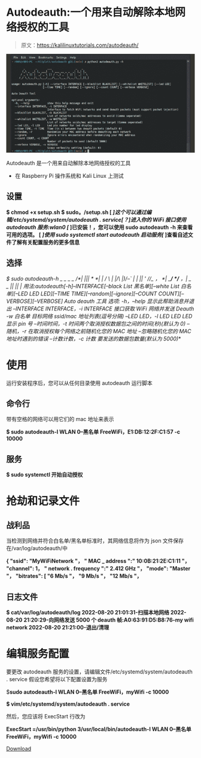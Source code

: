 # Autodeauth:一个用来自动解除本地网络授权的工具

> 原文：<https://kalilinuxtutorials.com/autodeauth/>

[![](img/625c1b297daeb6d659f5c3f5d58078d0.png)](https://blogger.googleusercontent.com/img/b/R29vZ2xl/AVvXsEihMTFsYr3_C3bgiDzhUpRclRzX_NgeuirZnolsm4lsltF7qjKxkgY66oBn4fswtBYoT6vCHBnrB0aj72zTpCLwTtiVrKoN4qkzjqqLmvdFnklTGGDpxABbtDM0JKTWQf9znPUsoKBb8fd0ZcHV9lmbPqEpZdSnciB518kUilyZ4jO2YX9KyuTzyv-N/s728/autodeauth-a-tool-built-to-automatically-deauth-local-networks-840x440%20(1).png)

Autodeauth 是一个用来自动解除本地网络授权的工具

*   在 Raspberry Pi 操作系统和 Kali Linux 上测试

## 设置

**$ chmod +x setup.sh
$ sudo。/setup.sh
[ *]这个可以通过编辑/etc/systemd/system/autodeauth . service[？]进入你的 WiFi 接口使用 autodeauth 服务:wlan0 [* ]已安装！，您可以使用 sudo autodeauth -h 来查看可用的选项。
[ *]使用 sudo systemctl start autodeauth 启动服务[* ]查看自述文件了解有关配置服务的更多信息**

## 选择

**$ sudo autodeauth-h _ _ _ _ _/*\**| |*|*| \*_ _*| |
/_ \ | |*/*\ |)/–*` | | |*| ' \/*/_ _， *|_* ___/ */__* ，| _ _ |*| |*| |
用法:autodeauth[-h]–INTERFACE[–black List 黑名单][–white List 白名单][–LED LED LED][–TIME TIME][–random][–ignore][–COUNT COUNT][–VERBOSE][–VERBOSE]
Auto deauth 工具
选项:
-h，–help 显示此帮助消息并退出
–INTERFACE INTERFACE，-i INTERFACE
接口获取 WiFi 网络并发送 Deauth -w 白名单
目标网络 ssid/mac 地址列表(逗号分隔)
–LED LED，-l LED LED LED 显示 pin 号
–时间时间，-t 时间两个取消授权数据包之间的时间(秒)(默认为 0)
–随机，-r 在取消授权每个网络之前随机化您的 MAC 地址
–忽略随机化您的 MAC 地址时遇到的错误
–计数计数，-c 计数
要发送的数据包数量(默认为 5000)** 

# 使用

运行安装程序后，您可以从任何目录使用 autodeauth 运行脚本

## 命令行

带有空格的网络可以用它们的 mac 地址来表示

**$ sudo autodeauth-I WLAN 0–黑名单 FreeWiFi，E1:DB:12:2F:C1:57 -c 10000**

## 服务

**$ sudo systemctl 开始自动授权**

# 抢劫和记录文件

## 战利品

当检测到网络并符合白名单/黑名单标准时，其网络信息将作为 json 文件保存在/var/log/autodeauth/中

**{
"ssid": "MyWiFiNetwork "，
" MAC _ address ":" 10:0B:21:2E:C1:11 "，
"channel": 1，
" network . frequency ":" 2.412 GHz "，
"mode": "Master "，
"bitrates": [
"6 Mb/s "，
"9 Mb/s "，
"12 Mb/s "，**

## 日志文件

**$ cat/var/log/autodeauth/log
2022-08-20 21:01:31-扫描本地网络
2022-08-20 21:20:29-向网络发送 5000 个 deauth 帧:A0:63:91:D5:B8:76-my wifi network
2022-08-20 21:21:00-退出/清理**

# 编辑服务配置

要更改 autodeauth 服务的设置，请编辑文件/etc/systemd/system/autodeauth . service
假设您希望将以下配置设置为服务

$**sudo autodeauth-I WLAN 0–黑名单 FreeWiFi，myWifi -c 10000**

**$ vim/etc/systemd/system/autodeauth . service**

然后，您应该将 ExecStart 行改为

**ExecStart =/usr/bin/python 3/usr/local/bin/autodeauth-I WLAN 0–黑名单 FreeWiFi，myWifi -c 10000**

[Download](https://github.com/Drew-Alleman/autodeauth)